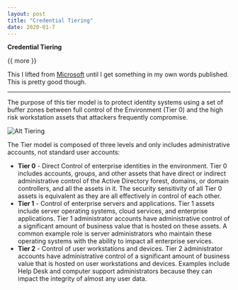 ```yaml
---
layout: post
title: "Credential Tiering"
date: 2020-01-7
---
```


**Credential Tiering**

{{ more }}

This I lifted from [Microsoft](https://docs.microsoft.com/en-us/windows-server/identity/securing-privileged-access/securing-privileged-access-reference-material) until I get something in my own words published.  This is pretty good though.

 - - - - - - - - 

The purpose of this tier model is to protect identity systems using a set of buffer zones between full control of the Environment (Tier 0) and the high risk workstation assets that attackers frequently compromise.

![Alt Tiering](https://docs.microsoft.com/en-us/windows-server/identity/media/securing-privileged-access-reference-material/paw_rm_fig1.jpg)

The Tier model is composed of three levels and only includes administrative accounts, not standard user accounts:

* **Tier 0** - Direct Control of enterprise identities in the environment. Tier 0 includes accounts, groups, and other assets that have direct or indirect administrative control of the Active Directory forest, domains, or domain controllers, and all the assets in it. The security sensitivity of all Tier 0 assets is equivalent as they are all effectively in control of each other.
* **Tier 1** - Control of enterprise servers and applications. Tier 1 assets include server operating systems, cloud services, and enterprise applications. Tier 1 administrator accounts have administrative control of a significant amount of business value that is hosted on these assets. A common example role is server administrators who maintain these operating systems with the ability to impact all enterprise services.
* **Tier 2** - Control of user workstations and devices. Tier 2 administrator accounts have administrative control of a significant amount of business value that is hosted on user workstations and devices. Examples include Help Desk and computer support administrators because they can impact the integrity of almost any user data.

